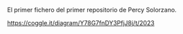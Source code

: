 El primer fichero del primer repositorio de Percy Solorzano.

https://coggle.it/diagram/Y78G7fnDY3PfjJ8j/t/2023
